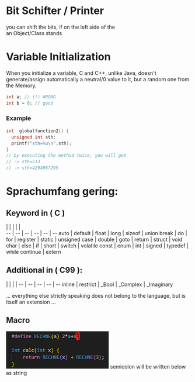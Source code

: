# Bit Schifter / Printer
you can shift the bits, if on the left side of the<br>
an Object/Class stands

# Variable Initialization
When you initialize a variable, C and C++, unlike Java, doesn't generate/assign automatically a neutral/0 value to it, but a random one from the Memory.

```C
int a; // (!) WRONG
int b = 0; // good
```

### Example
```c
int  globalfunction2() {
  unsigned int sth;
  printf("sth=%u\n",sth);
}
// by executing the method twice, you will get
// -> sth=513
// -> sth=4294967295
```

# Sprachumfang gering:
## Keyword in ( C )
  |   |   |   |   |  
-- | -- | -- | -- | -- | --
auto | default |  float | long | sizeof | union
break | do |  for | register | static | unsigned
case | double | goto | return | struct | void
char | else | if | short | switch | volatile
const | enum | int | signed | typedef | while
continue | extern

## Additional in ( C99 ):
  |   |   |   | 
-- | -- | -- | -- | --
inline | restrict | _Bool | _Complex | _Imaginary

… everything else strictly speaking does not belong to the language, but is itself an extension …


## Macro

![](aaa.png)
semicolon will be written below as string
